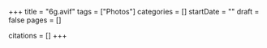 +++
title = "6g.avif"
tags = ["Photos"]
categories = []
startDate = ""
draft = false
pages = []

citations = []
+++
